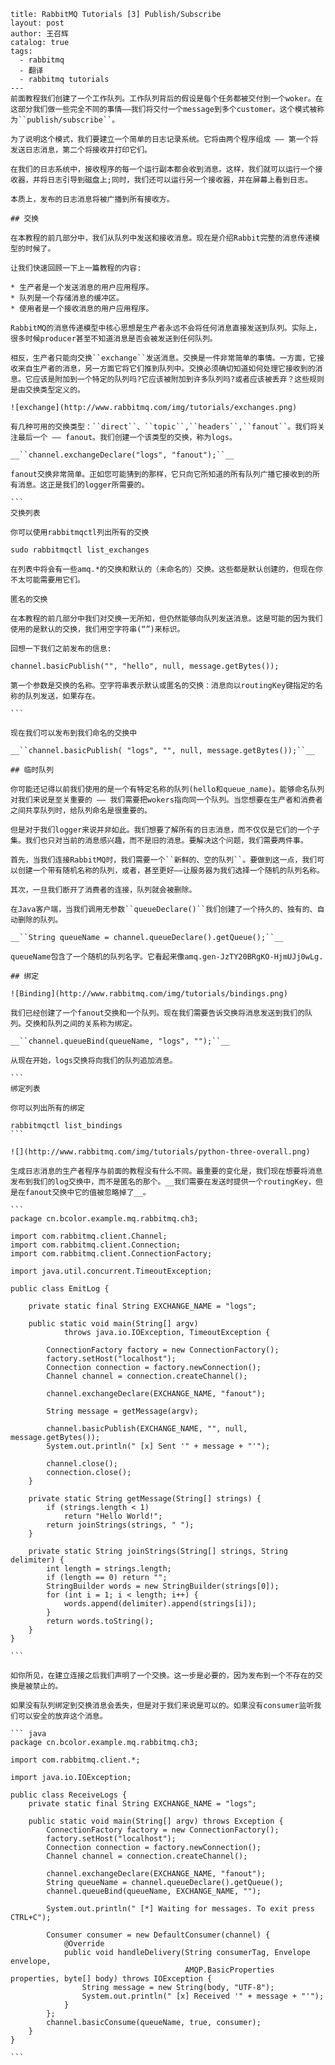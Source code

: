 ````---
title: RabbitMQ Tutorials [3] Publish/Subscribe
layout: post
author: 王召辉
catalog: true
tags:
  - rabbitmq
  - 翻译
  - rabbitmq tutorials
---
前面教程我们创建了一个工作队列。工作队列背后的假设是每个任务都被交付到一个woker。在这部分我们做一些完全不同的事情——我们将交付一个message到多个customer。这个模式被称为``publish/subscribe``。

为了说明这个模式，我们要建立一个简单的日志记录系统。它将由两个程序组成 —— 第一个将发送日志消息，第二个将接收并打印它们。

在我们的日志系统中，接收程序的每一个运行副本都会收到消息。这样，我们就可以运行一个接收器，并将日志引导到磁盘上;同时，我们还可以运行另一个接收器，并在屏幕上看到日志。

本质上，发布的日志消息将被广播到所有接收方。

## 交换

在本教程的前几部分中，我们从队列中发送和接收消息。现在是介绍Rabbit完整的消息传递模型的时候了。

让我们快速回顾一下上一篇教程的内容:

* 生产者是一个发送消息的用户应用程序。
* 队列是一个存储消息的缓冲区。
* 使用者是一个接收消息的用户应用程序。

RabbitMQ的消息传递模型中核心思想是生产者永远不会将任何消息直接发送到队列。实际上，很多时候producer甚至不知道消息是否会被发送到任何队列。

相反，生产者只能向交换``exchange``发送消息。交换是一件非常简单的事情。一方面，它接收来自生产者的消息，另一方面它将它们推到队列中。交换必须确切知道如何处理它接收到的消息。它应该是附加到一个特定的队列吗?它应该被附加到许多队列吗?或者应该被丢弃？这些规则是由交换类型定义的。

![exchange](http://www.rabbitmq.com/img/tutorials/exchanges.png)

有几种可用的交换类型：``direct``、``topic``,``headers``,``fanout``。我们将关注最后一个 —— fanout。我们创建一个该类型的交换，称为logs。

__``channel.exchangeDeclare("logs", "fanout");``__

fanout交换非常简单。正如您可能猜到的那样，它只向它所知道的所有队列广播它接收到的所有消息。这正是我们的logger所需要的。

```
交换列表

你可以使用rabbitmqctl列出所有的交换

sudo rabbitmqctl list_exchanges

在列表中将会有一些amq.*的交换和默认的（未命名的）交换。这些都是默认创建的，但现在你不太可能需要用它们。

匿名的交换

在本教程的前几部分中我们对交换一无所知，但仍然能够向队列发送消息。这是可能的因为我们使用的是默认的交换，我们用空字符串(“”)来标识。

回想一下我们之前发布的信息:

channel.basicPublish("", "hello", null, message.getBytes());

第一个参数是交换的名称。空字符串表示默认或匿名的交换：消息向以routingKey键指定的名称的队列发送，如果存在。

```

现在我们可以发布到我们命名的交换中

__``channel.basicPublish( "logs", "", null, message.getBytes());``__

## 临时队列

你可能还记得以前我们使用的是一个有特定名称的队列(hello和queue_name)。能够命名队列对我们来说是至关重要的 —— 我们需要把wokers指向同一个队列。当您想要在生产者和消费者之间共享队列时，给队列命名是很重要的。

但是对于我们logger来说并非如此。我们想要了解所有的日志消息，而不仅仅是它们的一个子集。我们也只对当前的消息感兴趣，而不是旧的消息。要解决这个问题，我们需要两件事。

首先，当我们连接RabbitMQ时，我们需要一个``新鲜的、空的队列``。要做到这一点，我们可以创建一个带有随机名称的队列，或者，甚至更好——让服务器为我们选择一个随机的队列名称。

其次，一旦我们断开了消费者的连接，队列就会被删除。

在Java客户端，当我们调用无参数``queueDeclare()``我们创建了一个持久的、独有的、自动删除的队列。

__``String queueName = channel.queueDeclare().getQueue();``__

queueName包含了一个随机的队列名字。它看起来像amq.gen-JzTY20BRgKO-HjmUJj0wLg.

## 绑定

![Binding](http://www.rabbitmq.com/img/tutorials/bindings.png)

我们已经创建了一个fanout交换和一个队列。现在我们需要告诉交换将消息发送到我们的队列。交换和队列之间的关系称为绑定。

__``channel.queueBind(queueName, "logs", "");``__

从现在开始，logs交换将向我们的队列追加消息。

```
绑定列表

你可以列出所有的绑定

rabbitmqctl list_bindings
```

![](http://www.rabbitmq.com/img/tutorials/python-three-overall.png)

生成日志消息的生产者程序与前面的教程没有什么不同。最重要的变化是，我们现在想要将消息发布到我们的log交换中，而不是匿名的那个。__我们需要在发送时提供一个routingKey，但是在fanout交换中它的值被忽略掉了__。

```
package cn.bcolor.example.mq.rabbitmq.ch3;

import com.rabbitmq.client.Channel;
import com.rabbitmq.client.Connection;
import com.rabbitmq.client.ConnectionFactory;

import java.util.concurrent.TimeoutException;

public class EmitLog {

    private static final String EXCHANGE_NAME = "logs";

    public static void main(String[] argv)
            throws java.io.IOException, TimeoutException {

        ConnectionFactory factory = new ConnectionFactory();
        factory.setHost("localhost");
        Connection connection = factory.newConnection();
        Channel channel = connection.createChannel();

        channel.exchangeDeclare(EXCHANGE_NAME, "fanout");

        String message = getMessage(argv);

        channel.basicPublish(EXCHANGE_NAME, "", null, message.getBytes());
        System.out.println(" [x] Sent '" + message + "'");

        channel.close();
        connection.close();
    }

    private static String getMessage(String[] strings) {
        if (strings.length < 1)
            return "Hello World!";
        return joinStrings(strings, " ");
    }

    private static String joinStrings(String[] strings, String delimiter) {
        int length = strings.length;
        if (length == 0) return "";
        StringBuilder words = new StringBuilder(strings[0]);
        for (int i = 1; i < length; i++) {
            words.append(delimiter).append(strings[i]);
        }
        return words.toString();
    }
}

```

如你所见，在建立连接之后我们声明了一个交换。这一步是必要的，因为发布到一个不存在的交换是被禁止的。

如果没有队列绑定到交换消息会丢失，但是对于我们来说是可以的。如果没有consumer监听我们可以安全的放弃这个消息。

``` java
package cn.bcolor.example.mq.rabbitmq.ch3;

import com.rabbitmq.client.*;

import java.io.IOException;

public class ReceiveLogs {
    private static final String EXCHANGE_NAME = "logs";

    public static void main(String[] argv) throws Exception {
        ConnectionFactory factory = new ConnectionFactory();
        factory.setHost("localhost");
        Connection connection = factory.newConnection();
        Channel channel = connection.createChannel();

        channel.exchangeDeclare(EXCHANGE_NAME, "fanout");
        String queueName = channel.queueDeclare().getQueue();
        channel.queueBind(queueName, EXCHANGE_NAME, "");

        System.out.println(" [*] Waiting for messages. To exit press CTRL+C");

        Consumer consumer = new DefaultConsumer(channel) {
            @Override
            public void handleDelivery(String consumerTag, Envelope envelope,
                                       AMQP.BasicProperties properties, byte[] body) throws IOException {
                String message = new String(body, "UTF-8");
                System.out.println(" [x] Received '" + message + "'");
            }
        };
        channel.basicConsume(queueName, true, consumer);
    }
}

```
````